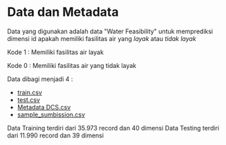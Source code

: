 # Data dan Metadata
Data yang digunakan adalah data "Water Feasibility" untuk memprediksi dimensi id apakah memiliki fasilitas air yang _layak_ atau _tidak layak_

Kode 1 : Memiliki fasilitas air layak

Kode 0 : Memiliki fasilitas air yang tidak layak 

Data dibagi menjadi 4 : 
* [train.csv]()
* [test.csv]()
* [Metadata DCS.csv]()
* [sample_sumbission.csv]()


Data Training terdiri dari 35.973 record dan 40 dimensi 
Data Testing terdiri dari 11.990 record dan 39 dimensi

